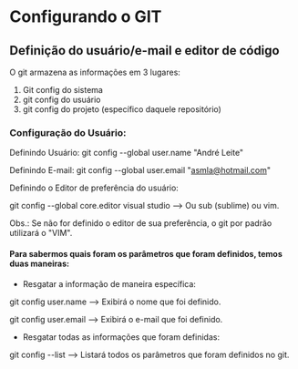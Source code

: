 # Configurando o GIT
## Definição do usuário/e-mail e editor de código

O git armazena as informações em 3 lugares:

1. Git config do sistema
2. git config do usuário 
3. git config do projeto (específico daquele repositório)

### Configuração do Usuário:

Definindo Usuário:
git config --global user.name "André Leite"

Definindo E-mail:
git config --global user.email "asmla@hotmail.com"

Definindo o Editor de preferência do usuário:

git config --global core.editor visual studio --> Ou sub (sublime) ou vim.

Obs.: Se não for definido o editor de sua preferência, o git por padrão utilizará o "VIM".


#### Para sabermos quais foram os parâmetros que foram definidos, temos duas maneiras:
 
* Resgatar a informação de maneira específica:

git config user.name    --> Exibirá o nome que foi definido.

git config user.email   --> Exibirá o e-mail que foi definido.

* Resgatar todas as informações que foram definidas:

git config --list       --> Listará todos os parâmetros que foram definidos no git.
